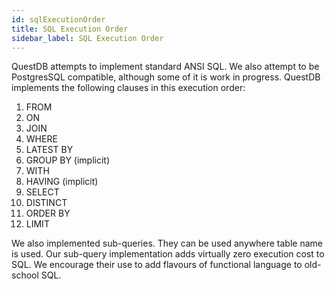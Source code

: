 ```yaml
---
id: sqlExecutionOrder
title: SQL Execution Order
sidebar_label: SQL Execution Order
---
```


QuestDB attempts to implement standard ANSI SQL. We also attempt to be
PostgresSQL compatible, although some of it is work in progress. QuestDB
implements the following clauses in this execution order:

1. FROM
2. ON
3. JOIN
4. WHERE
5. LATEST BY
6. GROUP BY (implicit)
7. WITH
8. HAVING (implicit)
9. SELECT
10. DISTINCT
11. ORDER BY
12. LIMIT

We also implemented sub-queries. They can be used anywhere table name is used.
Our sub-query implementation adds virtually zero execution cost to SQL. We
encourage their use to add flavours of functional language to old-school SQL.
